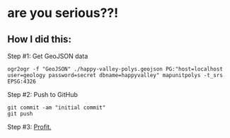 # are you serious??!

## How I did this:

Step #1: Get GeoJSON data
    
    ogr2ogr -f "GeoJSON" ./happy-valley-polys.geojson PG:"host=localhost user=geology password=secret dbname=happyvalley" mapunitpolys -t_srs EPSG:4326

Step #2: Push to GitHub

    git commit -am "initial commit"
    git push

Step #3: [Profit.](https://github.com/rclark/maps/blob/master/happy-valley-polys.geojson) 
